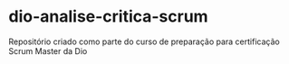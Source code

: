# dio-analise-critica-scrum
Repositório criado como parte do curso de preparação para certificação Scrum Master da Dio
